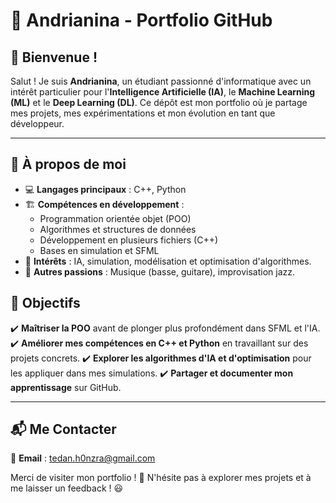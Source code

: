 # 📌 Andrianina - Portfolio GitHub

## 👋 Bienvenue !
Salut ! Je suis **Andrianina**, un étudiant passionné d'informatique avec un intérêt particulier pour l'**Intelligence Artificielle (IA)**, le **Machine Learning (ML)** et le **Deep Learning (DL)**. Ce dépôt est mon portfolio où je partage mes projets, mes expérimentations et mon évolution en tant que développeur.

---

## 🎯 À propos de moi
- 💻 **Langages principaux** : C++, Python
- 🏗️ **Compétences en développement** :
  - Programmation orientée objet (POO)
  - Algorithmes et structures de données
  - Développement en plusieurs fichiers (C++)
  - Bases en simulation et SFML
- 🔬 **Intérêts** : IA, simulation, modélisation et optimisation d'algorithmes.
- 🎸 **Autres passions** : Musique (basse, guitare), improvisation jazz.


## 📌 Objectifs
✔️ **Maîtriser la POO** avant de plonger plus profondément dans SFML et l'IA.
✔️ **Améliorer mes compétences en C++ et Python** en travaillant sur des projets concrets.
✔️ **Explorer les algorithmes d'IA et d'optimisation** pour les appliquer dans mes simulations.
✔️ **Partager et documenter mon apprentissage** sur GitHub.

---

## 📬 Me Contacter
📧 **Email** : tedan.h0nzra@gmail.com

Merci de visiter mon portfolio ! 🚀 N'hésite pas à explorer mes projets et à me laisser un feedback ! 😃

